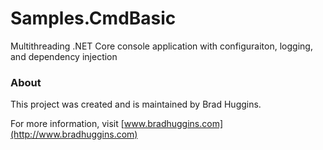 # Samples.CmdBasic
Multithreading .NET Core console application with configuraiton, logging, and dependency injection


### About
This project was created and is maintained by Brad Huggins.

For more information, visit [www.bradhuggins.com](http://www.bradhuggins.com)